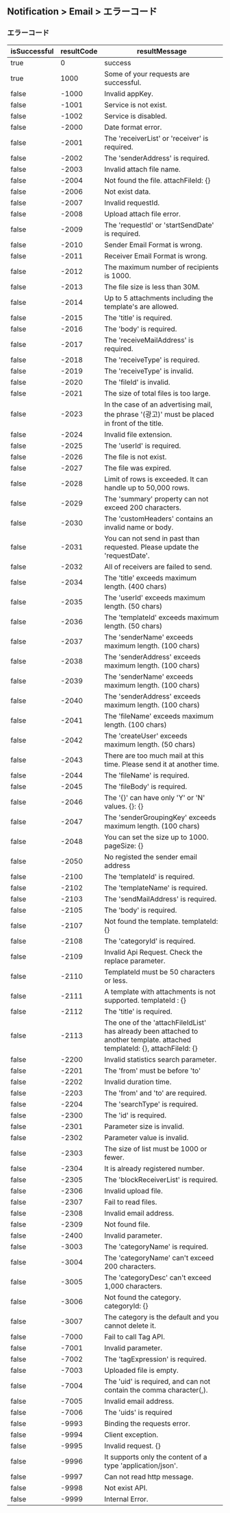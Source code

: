 ## Notification > Email > エラーコード

### エラーコード
|isSuccessful|resultCode|resultMessage|
|-|-|-|
|true|0|success|
|true|1000|Some of your requests are successful.|
|false|-1000|Invalid appKey.|
|false|-1001|Service is not exist.|
|false|-1002|Service is disabled.|
|false|-2000|Date format error.|
|false|-2001|The 'receiverList' or 'receiver' is required.|
|false|-2002|The 'senderAddress' is required.|
|false|-2003|Invalid attach file name.|
|false|-2004|Not found the file. attachFileId: {}|
|false|-2006|Not exist data.|
|false|-2007|Invalid requestId.|
|false|-2008|Upload attach file error.|
|false|-2009|The 'requestId' or 'startSendDate' is required.|
|false|-2010|Sender Email Format is wrong.|
|false|-2011|Receiver Email Format is wrong.|
|false|-2012|The maximum number of recipients is 1000.|
|false|-2013|The file size is less than 30M.|
|false|-2014|Up to 5 attachments including the template's are allowed.|
|false|-2015|The 'title' is required.|
|false|-2016|The 'body' is required.|
|false|-2017|The 'receiveMailAddress' is required.|
|false|-2018|The 'receiveType' is required.|
|false|-2019|The 'receiveType' is invalid.|
|false|-2020|The 'fileId' is invalid.|
|false|-2021|The size of total files is too large.|
|false|-2023|In the case of an advertising mail, the phrase '(광고)' must be placed in front of the title.|
|false|-2024|Invalid file extension.|
|false|-2025|The 'userId' is required.|
|false|-2026|The file is not exist.|
|false|-2027|The file was expired.|
|false|-2028|Limit of rows is exceeded. It can handle up to 50,000 rows.|
|false|-2029|The 'summary' property can not exceed 200 characters.|
|false|-2030|The 'customHeaders' contains an invalid name or body.|
|false|-2031|You can not send in past than requested. Please update the 'requestDate'.|
|false|-2032| All of receivers are failed to send.|
|false|-2034| The 'title' exceeds maximum length. (400 chars)|
|false|-2035| The 'userId' exceeds maximum length. (50 chars)|
|false|-2036| The 'templateId' exceeds maximum length. (50 chars)|
|false|-2037| The 'senderName' exceeds maximum length. (100 chars)|
|false|-2038| The 'senderAddress' exceeds maximum length. (100 chars)|
|false|-2039| The 'senderName' exceeds maximum length. (100 chars)|
|false|-2040| The 'senderAddress' exceeds maximum length. (100 chars)|
|false|-2041| The 'fileName' exceeds maximum length. (100 chars)|
|false|-2042| The 'createUser' exceeds maximum length. (50 chars)|
|false|-2043| There are too much mail at this time. Please send it at another time.|
|false|-2044| The 'fileName' is required.|
|false|-2045| The 'fileBody' is required.|
|false|-2046| The '{}' can have only 'Y' or 'N' values. {}: {}|
|false|-2047| The 'senderGroupingKey' exceeds maximum length. (100 chars)|
|false|-2048| You can set the size up to 1000. pageSize: {}|
|false|-2050| No registed the sender email address|
|false|-2100|The 'templateId' is required.|
|false|-2102|The 'templateName' is required.|
|false|-2103|The 'sendMailAddress' is required.|
|false|-2105|The 'body' is required.|
|false|-2107|Not found the template. templateId: {}|
|false|-2108|The 'categoryId' is required.|
|false|-2109|Invalid Api Request. Check the replace parameter.|
|false|-2110|TemplateId must be 50 characters or less.|
|false|-2111|A template with attachments is not supported. templateId : {}|
|false|-2112|The 'title' is required.|
|false|-2113|The one of the 'attachFileIdList' has already been attached to another template. attached templateId: {}, attachFileId: {}|
|false|-2200|Invalid statistics search parameter.|
|false|-2201|The 'from' must be before 'to'|
|false|-2202|Invalid duration time.|
|false|-2203|The 'from' and 'to' are required.|
|false|-2204|The 'searchType' is required.|
|false|-2300|The 'id' is required.|
|false|-2301|Parameter size is invalid.|
|false|-2302|Parameter value is invalid.|
|false|-2303|The size of list must be 1000 or fewer.|
|false|-2304|It is already registered number.|
|false|-2305|The 'blockReceiverList' is required.|
|false|-2306|Invalid upload file.|
|false|-2307|Fail to read files.|
|false|-2308|Invalid email address.|
|false|-2309|Not found file.|
|false|-2400|Invalid parameter.|
|false|-3003|The 'categoryName' is required.|
|false|-3004|The 'categoryName' can't exceed 200 characters.|
|false|-3005|The 'categoryDesc' can't exceed 1,000 characters.|
|false|-3006|Not found the category. categoryId: {}|
|false|-3007|The category is the default and you cannot delete it.|
|false|-7000|Fail to call Tag API.|
|false|-7001|Invalid parameter.|
|false|-7002|The 'tagExpression' is required.|
|false|-7003|Uploaded file is empty.|
|false|-7004|The 'uid' is required, and can not contain the comma character(,).|
|false|-7005|Invalid email address.|
|false|-7006|The 'uids' is required|
|false|-9993|Binding the requests error.|
|false|-9994|Client exception.|
|false|-9995|Invalid request. {}|
|false|-9996|It supports only the content of a type 'application/json'.|
|false|-9997|Can not read http message.|
|false|-9998|Not exist API.|
|false|-9999|Internal Error.|